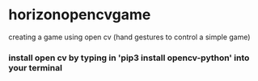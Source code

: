 # horizonopencvgame
creating a game using open cv (hand gestures to control a simple game)

### install open cv by typing in 'pip3 install opencv-python' into your terminal
